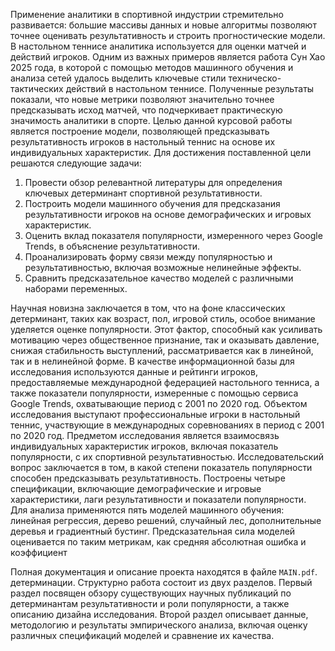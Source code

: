 Применение аналитики в спортивной индустрии стремительно развивается: большие 
массивы данных и новые алгоритмы позволяют точнее оценивать результативность и 
строить прогностические модели. В настольном теннисе аналитика используется для 
оценки матчей и действий игроков. Одним из важных примеров является работа 
Сун Хао 2025 года, в которой с помощью методов машинного обучения и анализа сетей 
удалось выделить ключевые стили техническо-тактических действий в настольном теннисе. 
Полученные результаты показали, что новые метрики позволяют значительно точнее 
предсказывать исход матчей, что подчеркивает практическую значимость аналитики в 
спорте.
Целью данной курсовой работы является построение модели, позволяющей 
предсказывать результативность игроков в настольный теннис на основе их 
индивидуальных характеристик. Для достижения поставленной цели решаются следующие 
задачи:
1. Провести обзор релевантной литературы для определения ключевых детерминант 
спортивной результативности.
2. Построить модели машинного обучения для предсказания результативности игроков 
на основе демографических и игровых характеристик.
3. Оценить вклад показателя популярности, измеренного через Google Trends, в 
объяснение результативности.
4. Проанализировать форму связи между популярностью и результативностью, 
включая возможные нелинейные эффекты.
5. Сравнить предсказательное качество моделей с различными наборами переменных.

Научная новизна заключается в том, что на фоне классических детерминант, таких 
как возраст, пол, игровой стиль, особое внимание уделяется оценке популярности. Этот 
фактор, способный как усиливать мотивацию через общественное признание, так и 
оказывать давление, снижая стабильность выступлений, рассматривается как в линейной, 
так и в нелинейной форме.
В качестве информационной базы для исследования используются данные и 
рейтинги игроков, предоставляемые международной федерацией настольного тенниса, а 
также показатели популярности, измеренные с помощью сервиса Google Trends, 
охватывающие период с 2001 по 2020 год. Объектом исследования выступают 
профессиональные игроки в настольный теннис, участвующие в международных 
соревнованиях в период с 2001 по 2020 год. Предметом исследования является взаимосвязь 
индивидуальных характеристик игроков, включая показатель популярности, с их 
спортивной результативностью.
Исследовательский вопрос заключается в том, в какой степени показатель 
популярности способен предсказывать результативность. Построены четыре 
спецификации, включающие демографические и игровые характеристики, лаги 
результативности и показатели популярности. Для анализа применяются пять моделей 
машинного обучения: линейная регрессия, дерево решений, случайный лес, 
дополнительные деревья и градиентный бустинг. Предсказательная сила моделей 
оценивается по таким метрикам, как средняя абсолютная ошибка и коэффициент 

Полная документация и описание проекта находятся в файле `MAIN.pdf`.
детерминации.
Структурно работа состоит из двух разделов. Первый раздел посвящен обзору 
существующих научных публикаций по детерминантам результативности и роли 
популярности, а также описанию дизайна исследования. Второй раздел описывает данные, 
методологию и результаты эмпирического анализа, включая оценку различных 
спецификаций моделей и сравнение их качества.
